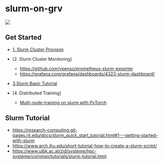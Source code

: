 # slurm-on-grv

![](https://github.com/gnosia93/slurm-on-grv/blob/main/tutorial/images/slurm-ws-arch.png)




## Get Started ##

* [1. Slurm Cluster Provison](https://github.com/gnosia93/slurm-on-grv/blob/main/tutorial/1.provison.md)

* [2. Slurm Cluster Monitoring]
   - https://github.com/vpenso/prometheus-slurm-exporter
   - https://grafana.com/grafana/dashboards/4323-slurm-dashboard/

* [3.Slurm Basic Tutorial]()

* [4. Distributed Training]
  * [Multi-node-training on slurm with PyTorch](https://gist.github.com/TengdaHan/1dd10d335c7ca6f13810fff41e809904)


## Slurm Tutorial ##  

* https://research-computing.git-pages.rit.edu/docs/slurm_quick_start_tutorial.html#1---getting-started-with-slurm
* https://www.arch.jhu.edu/short-tutorial-how-to-create-a-slurm-script/
* https://www.uibk.ac.at/zid/systeme/hpc-systeme/common/tutorials/slurm-tutorial.html







